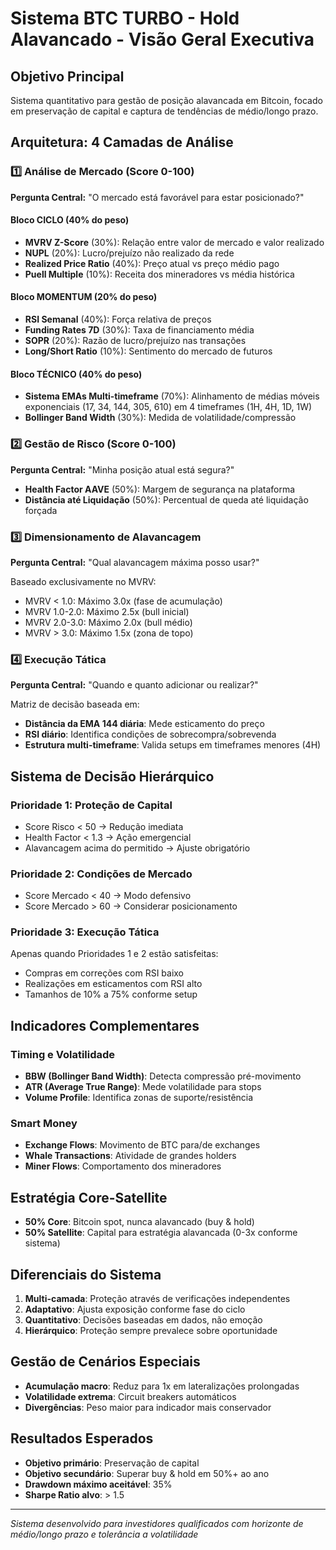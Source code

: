 # Sistema BTC TURBO - Hold Alavancado - Visão Geral Executiva

## Objetivo Principal
Sistema quantitativo para gestão de posição alavancada em Bitcoin, focado em preservação de capital e captura de tendências de médio/longo prazo.

## Arquitetura: 4 Camadas de Análise

### 1️⃣ Análise de Mercado (Score 0-100)
**Pergunta Central:** "O mercado está favorável para estar posicionado?"

#### Bloco CICLO (40% do peso)
- **MVRV Z-Score** (30%): Relação entre valor de mercado e valor realizado
- **NUPL** (20%): Lucro/prejuízo não realizado da rede
- **Realized Price Ratio** (40%): Preço atual vs preço médio pago
- **Puell Multiple** (10%): Receita dos mineradores vs média histórica

#### Bloco MOMENTUM (20% do peso)
- **RSI Semanal** (40%): Força relativa de preços
- **Funding Rates 7D** (30%): Taxa de financiamento média
- **SOPR** (20%): Razão de lucro/prejuízo nas transações
- **Long/Short Ratio** (10%): Sentimento do mercado de futuros

#### Bloco TÉCNICO (40% do peso)
- **Sistema EMAs Multi-timeframe** (70%): Alinhamento de médias móveis exponenciais (17, 34, 144, 305, 610) em 4 timeframes (1H, 4H, 1D, 1W)
- **Bollinger Band Width** (30%): Medida de volatilidade/compressão

### 2️⃣ Gestão de Risco (Score 0-100)
**Pergunta Central:** "Minha posição atual está segura?"

- **Health Factor AAVE** (50%): Margem de segurança na plataforma
- **Distância até Liquidação** (50%): Percentual de queda até liquidação forçada

### 3️⃣ Dimensionamento de Alavancagem
**Pergunta Central:** "Qual alavancagem máxima posso usar?"

Baseado exclusivamente no MVRV:
- MVRV < 1.0: Máximo 3.0x (fase de acumulação)
- MVRV 1.0-2.0: Máximo 2.5x (bull inicial)
- MVRV 2.0-3.0: Máximo 2.0x (bull médio)
- MVRV > 3.0: Máximo 1.5x (zona de topo)

### 4️⃣ Execução Tática
**Pergunta Central:** "Quando e quanto adicionar ou realizar?"

Matriz de decisão baseada em:
- **Distância da EMA 144 diária**: Mede esticamento do preço
- **RSI diário**: Identifica condições de sobrecompra/sobrevenda
- **Estrutura multi-timeframe**: Valida setups em timeframes menores (4H)

## Sistema de Decisão Hierárquico

### Prioridade 1: Proteção de Capital
- Score Risco < 50 → Redução imediata
- Health Factor < 1.3 → Ação emergencial
- Alavancagem acima do permitido → Ajuste obrigatório

### Prioridade 2: Condições de Mercado
- Score Mercado < 40 → Modo defensivo
- Score Mercado > 60 → Considerar posicionamento

### Prioridade 3: Execução Tática
Apenas quando Prioridades 1 e 2 estão satisfeitas:
- Compras em correções com RSI baixo
- Realizações em esticamentos com RSI alto
- Tamanhos de 10% a 75% conforme setup

## Indicadores Complementares

### Timing e Volatilidade
- **BBW (Bollinger Band Width)**: Detecta compressão pré-movimento
- **ATR (Average True Range)**: Mede volatilidade para stops
- **Volume Profile**: Identifica zonas de suporte/resistência

### Smart Money
- **Exchange Flows**: Movimento de BTC para/de exchanges
- **Whale Transactions**: Atividade de grandes holders
- **Miner Flows**: Comportamento dos mineradores

## Estratégia Core-Satellite

- **50% Core**: Bitcoin spot, nunca alavancado (buy & hold)
- **50% Satellite**: Capital para estratégia alavancada (0-3x conforme sistema)

## Diferenciais do Sistema

1. **Multi-camada**: Proteção através de verificações independentes
2. **Adaptativo**: Ajusta exposição conforme fase do ciclo
3. **Quantitativo**: Decisões baseadas em dados, não emoção
4. **Hierárquico**: Proteção sempre prevalece sobre oportunidade

## Gestão de Cenários Especiais

- **Acumulação macro**: Reduz para 1x em lateralizações prolongadas
- **Volatilidade extrema**: Circuit breakers automáticos
- **Divergências**: Peso maior para indicador mais conservador

## Resultados Esperados

- **Objetivo primário**: Preservação de capital
- **Objetivo secundário**: Superar buy & hold em 50%+ ao ano
- **Drawdown máximo aceitável**: 35%
- **Sharpe Ratio alvo**: > 1.5

---

*Sistema desenvolvido para investidores qualificados com horizonte de médio/longo prazo e tolerância a volatilidade*